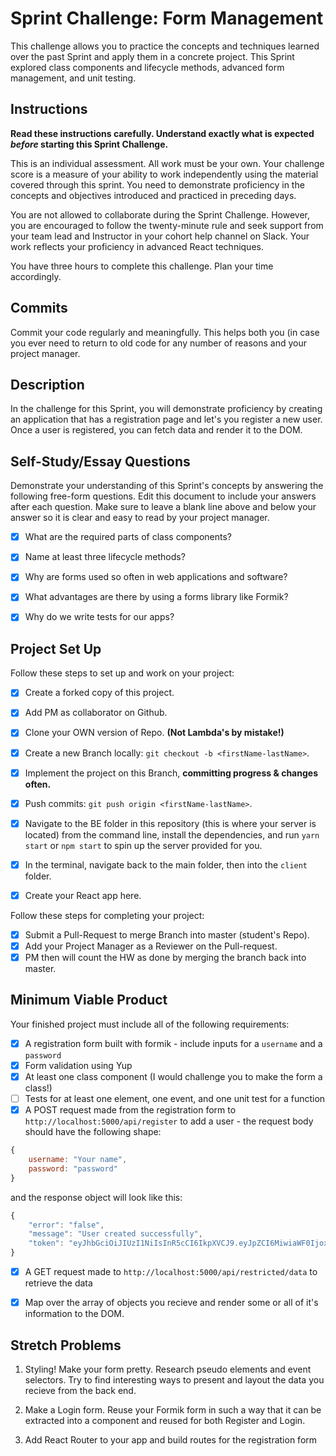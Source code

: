 # Sprint Challenge: Form Management

This challenge allows you to practice the concepts and techniques learned over the past Sprint and apply them in a concrete project. This Sprint explored class components and lifecycle methods, advanced form management, and unit testing.

## Instructions

**Read these instructions carefully. Understand exactly what is expected _before_ starting this Sprint Challenge.**

This is an individual assessment. All work must be your own. Your challenge score is a measure of your ability to work independently using the material covered through this sprint. You need to demonstrate proficiency in the concepts and objectives introduced and practiced in preceding days.

You are not allowed to collaborate during the Sprint Challenge. However, you are encouraged to follow the twenty-minute rule and seek support from your team lead and Instructor in your cohort help channel on Slack. Your work reflects your proficiency in advanced React techniques.

You have three hours to complete this challenge. Plan your time accordingly.

## Commits

Commit your code regularly and meaningfully. This helps both you (in case you ever need to return to old code for any number of reasons and your project manager.

## Description

In the challenge for this Sprint, you will demonstrate proficiency by creating an application that has a registration page and let's you register a new user. Once a user is registered, you can fetch data and render it to the DOM.

## Self-Study/Essay Questions

Demonstrate your understanding of this Sprint's concepts by answering the following free-form questions. Edit this document to include your answers after each question. Make sure to leave a blank line above and below your answer so it is clear and easy to read by your project manager.

- [x] What are the required parts of class components?

- [x] Name at least three lifecycle methods?

- [x] Why are forms used so often in web applications and software?

- [x] What advantages are there by using a forms library like Formik?

- [x] Why do we write tests for our apps?

## Project Set Up

Follow these steps to set up and work on your project:

- [x] Create a forked copy of this project.
- [x] Add PM as collaborator on Github.
- [x] Clone your OWN version of Repo. **(Not Lambda's by mistake!)**
- [x] Create a new Branch locally: `git checkout -b <firstName-lastName>`.

- [x] Implement the project on this Branch, **committing progress & changes often.**
- [x] Push commits: `git push origin <firstName-lastName>`.
- [x] Navigate to the BE folder in this repository (this is where your server is located) from the command line, install the dependencies, and run `yarn start` or `npm start` to spin up the server provided for you.
- [x] In the terminal, navigate back to the main folder, then into the `client` folder.
- [x] Create your React app here.

Follow these steps for completing your project:

- [x] Submit a Pull-Request to merge <firstName-lastName> Branch into master (student's Repo).
- [x] Add your Project Manager as a Reviewer on the Pull-request.
- [x] PM then will count the HW as done by merging the branch back into master.

## Minimum Viable Product

Your finished project must include all of the following requirements:

- [x] A registration form built with formik - include inputs for a `username` and a `password`
- [x] Form validation using Yup
- [x] At least one class component (I would challenge you to make the form a class!)
- [ ] Tests for at least one element, one event, and one unit test for a function
- [x] A POST request made from the registration form to `http://localhost:5000/api/register` to add a user - the request body should have the following shape:

```js
{
    username: "Your name",
    password: "password"
}
```

and the response object will look like this:

```js
{
    "error": "false",
    "message": "User created successfully",
    "token": "eyJhbGciOiJIUzI1NiIsInR5cCI6IkpXVCJ9.eyJpZCI6MiwiaWF0IjoxNTYzNDc2NTc0LCJleHAiOjE1NjM0ODAxNzR9.pIkjFgRRbrrg8j38YGiWpMlw0wgTWRfZmIIMAeFLQcw"
}
```

- [x] A GET request made to `http://localhost:5000/api/restricted/data` to retrieve the data

- [x] Map over the array of objects you recieve and render some or all of it's information to the DOM.

## Stretch Problems

1. Styling! Make your form pretty. Research pseudo elements and event selectors. Try to find interesting ways to present and layout the data you recieve from the back end.

1. Make a Login form. Reuse your Formik form in such a way that it can be extracted into a component and reused for both Register and Login.

1. Add React Router to your app and build routes for the registration form
